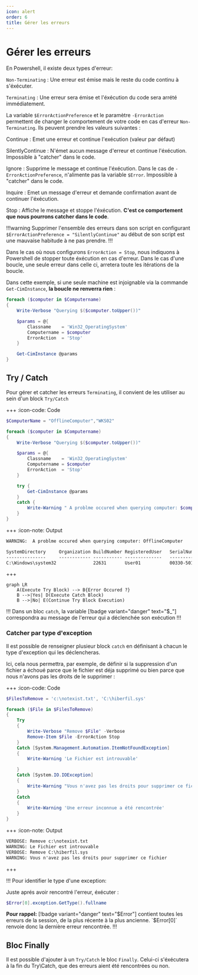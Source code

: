 ```yaml
---
icon: alert
order: 6
title: Gérer les erreurs
---
```


# Gérer les erreurs

En Powershell, il existe deux types d'erreur:

`Non-Terminating`
:    Une erreur est émise mais le reste du code continu à s'éxécuter.

`Terminating`
:   Une erreur sera émise et l'éxécution du code sera arrété immédiatement.

La variable `$ErrorActionPreference` et le paramètre `-ErrorAction` permettent de changer le comportement de votre code en cas d'erreur `Non-Terminating`. Ils peuvent prendre les valeurs suivantes :

Continue
:   Emet une erreur et continue l'exécution (valeur par défaut)

SilentlyContinue
:   N'émet aucun message d'erreur et continue l'éxécution. Impossible à "catcher" dans le code.

Ignore
:   Supprime le message et continue l'éxécution. Dans le cas de `-ErrorActionPreference`, n'alimente pas la variable `$Error`. Impossible à "catcher" dans le code.

Inquire
:   Emet un message d'erreur et demande confirmation avant de continuer l'éxécution.

Stop
:   Affiche le message et stoppe l'éxécution.  **C'est ce comportement que nous pourrons catcher dans le code**.


!!!warning
Supprimer l'ensemble des erreurs dans son script en configurant `$ErrorActionPreference = "SilentlyContinue"` au début de son script est une mauvaise habitude à ne pas prendre.
!!!

Dans le cas où nous configurons `ErrorAction = Stop`, nous indiquons à Powershell de stopper toute éxécution en cas d'erreur. Dans le cas d'une boucle, une seule erreur dans celle ci, arretera toute les itérations de la boucle.

Dans cette exemple, si une seule machine est injoignable via la commande `Get-CimInstance`, **la boucle ne renverra rien** :

```powershell #8
foreach ($computer in $Computername)
{
    Write-Verbose "Querying $($computer.toUpper())"

    $params = @{
        Classname    = 'Win32_OperatingSystem'
        Computername = $computer
        ErrorAction  = 'Stop'
    }

    Get-CimInstance @params
}
```

## Try / Catch

Pour gérer et catcher les erreurs `Terminating`, il convient de les utiliser au sein d'un block `Try/Catch`

+++ :icon-code: Code

```powershell #13-18
$ComputerName = "OfflineComputer","WKS02"

foreach ($computer in $Computername)
{
    Write-Verbose "Querying $($computer.toUpper())"

    $params = @{
        Classname    = 'Win32_OperatingSystem'
        Computername = $computer
        ErrorAction  = 'Stop'
    }

    try {
        Get-CimInstance @params
    }
    catch {
        Write-Warning " A problme occured when querying computer: $computer"
    }
}
```

+++ :icon-note: Output

```txt
WARNING:  A problme occured when querying computer: OfflineComputer

SystemDirectory     Organization BuildNumber RegisteredUser   SerialNumber            Version    PSComputerName
---------------     ------------ ----------- --------------   ------------            -------    --------------
C:\Windows\system32              22631       User01           00330-50181-42672-AAOEM 10.0.22631 WKS02
```

+++

```mermaid
graph LR
    A(Execute Try Block) --> B{Error Occured ?}
    B -->|Yes| D(Execute Catch Block)
    B -->|No| E(Continue Try Block Execution) 
```

!!!
Dans un bloc `catch`, la variable [!badge variant="danger" text="$_"] correspondra au message de l'erreur qui a déclenchée son exécution
!!!

### Catcher par type d'exception

Il est possible de renseigner plusieur block `catch` en définisant à chacun le type d'exception qui les déclencheras.

Ici, cela nous permettra, par exemple, de définir si la suppression d'un fichier a échoué parce que le fichier est déja supprimé ou bien parce que nous n'avons pas les droits de le supprimer :

+++ :icon-code: Code
```powershell
$FilesToRemove = 'c:\notexist.txt', 'C:\hiberfil.sys'

foreach ($File in $FilesToRemove)
{
    Try
    {
        Write-Verbose "Remove $File" -Verbose
        Remove-Item $File -ErrorAction Stop
    }
    Catch [System.Management.Automation.ItemNotFoundException]
    {
        Write-Warning 'Le Fichier est introuvable'

    }
    Catch [System.IO.IOException]
    {
        Write-Warning "Vous n'avez pas les droits pour supprimer ce fichier"
    }
    Catch
    {
        Write-Warning 'Une erreur inconnue a été rencontrée'
    }
}
```

+++ :icon-note: Output

```txt
VERBOSE: Remove c:\notexist.txt
WARNING: Le Fichier est introuvable
VERBOSE: Remove C:\hiberfil.sys
WARNING: Vous n'avez pas les droits pour supprimer ce fichier
```

+++

!!! Pour identifier le type d'une exception:

Juste aprés avoir rencontré l'erreur, éxécuter :

```powershell
$Error[0].exception.GetType().fullname
```

**Pour rappel:** [!badge variant="danger" text="$Error"] contient toutes les erreurs de la session, de la plus récente à la plus ancienne. `$Error[0]` renvoie donc la dernière erreur rencontrée.
!!!

## Bloc Finally

Il est possible d'ajouter à un `Try/Catch` le bloc `Finally`. Celui-ci s'éxécutera à la fin du Try\Catch, que des erreurs aient été rencontrées ou non.
